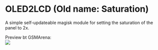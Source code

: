 # OLED2LCD (Old name: Saturation)
A simple self-updateable magisk module for setting the saturation of the panel to 2x.
  
Preview bt GSMArena:  
![](https://fdn.gsmarena.com/imgroot/news/17/10/sunday-debate-vol-1/-728w2/gsmarena_006.jpg?raw=true)
